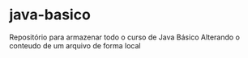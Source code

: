 # java-basico
Repositório para armazenar todo o curso de Java Básico
Alterando o conteudo de um arquivo de forma local